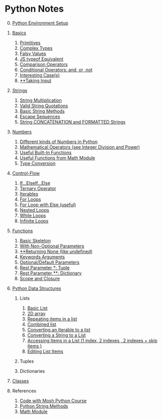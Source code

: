 # Python Notes

0. [Python Environment Setup](https://github.com/SSaquif/python-notebook/blob/master/0-setup-instructions.md)

1. [Basics](https://github.com/SSaquif/python-notebook/blob/master/1-basics.py)

   1. [Primitives](https://github.com/SSaquif/python-notebook/blob/master/1-basics.py#L1)
   2. [Complex Types](https://github.com/SSaquif/python-notebook/blob/master/1-basics.py#L6)
   3. [Falsy Values](https://github.com/SSaquif/python-notebook/blob/master/1-basics.py#L10)
   4. [JS typeof Equivalent](https://github.com/SSaquif/python-notebook/blob/master/1-basics.py#L15)
   5. [Comparison Operators](https://github.com/SSaquif/python-notebook/blob/master/1-basics.py#L18)
   6. [Conditional Operators: and, or ,not](https://github.com/SSaquif/python-notebook/blob/master/1-basics.py#L21)
   7. [Interesting Case(s)](https://github.com/SSaquif/python-notebook/blob/master/1-basics.py#L24)
   8. [\*\*Taking Input](https://github.com/SSaquif/python-notebook/blob/master/3-numbers.py#L24)

2. [Strings](https://github.com/SSaquif/python-notebook/blob/master/2-strings.py)

   1. [String Multiplication](https://github.com/SSaquif/python-notebook/blob/master/2-strings.py#L1)
   2. [Valid String Quotations](https://github.com/SSaquif/python-notebook/blob/master/2-strings.py#L4)
   3. [Basic String Methods](https://github.com/SSaquif/python-notebook/blob/master/2-strings.py#L10)
   4. [Escape Sequences](https://github.com/SSaquif/python-notebook/blob/master/2-strings.py#L24)
   5. [String CONCATENATION and FORMATTED Strings](https://github.com/SSaquif/python-notebook/blob/master/2-strings.py#L31)

3. [Numbers](https://github.com/SSaquif/python-notebook/blob/master/3-numbers.py)

   1. [Different kinds of Numbers in Python](https://github.com/SSaquif/python-notebook/blob/master/3-numbers.py#L3)
   2. [Mathematical Operators (see Integer Division and Power)](https://github.com/SSaquif/python-notebook/blob/master/3-numbers.py#L10)
   3. [Useful Built-In Functions](https://github.com/SSaquif/python-notebook/blob/master/3-numbers.py#L16)
   4. [Useful Functions from Math Module](https://github.com/SSaquif/python-notebook/blob/master/3-numbers.py#L22)
   5. [Type Conversion](https://github.com/SSaquif/python-notebook/blob/master/3-numbers.py#L27)

4. [Control-Flow](https://github.com/SSaquif/python-notebook/blob/master/4-control-flow.py)

   1. [If...ElseIf...Else](https://github.com/SSaquif/python-notebook/blob/master/4-control-flow.py#L1)
   2. [Ternary Operator](https://github.com/SSaquif/python-notebook/blob/master/4-control-flow.py#L14)
   3. [Iterables](https://github.com/SSaquif/python-notebook/blob/master/4-control-flow.py#L20)
   4. [For Loops](https://github.com/SSaquif/python-notebook/blob/master/4-control-flow.py#L27)
   5. [For Loop with Else (useful)](https://github.com/SSaquif/python-notebook/blob/master/4-control-flow.py#L38)
   6. [Nested Loops](https://github.com/SSaquif/python-notebook/blob/master/4-control-flow.py#L50)
   7. [While Loops](https://github.com/SSaquif/python-notebook/blob/master/4-control-flow.py#L55)
   8. [Infinite Loops](https://github.com/SSaquif/python-notebook/blob/master/4-control-flow.py#L64)

5. [Functions](https://github.com/SSaquif/python-notebook/blob/master/5-functions.py)

   1. [Basic Skeleton](https://github.com/SSaquif/python-notebook/blob/master/5-functions.py#L1)
   2. [With Non-Optional Parameters](https://github.com/SSaquif/python-notebook/blob/master/5-functions.py#L9)
   3. [\*\*Returning None (like undefined)](https://github.com/SSaquif/python-notebook/blob/master/5-functions.py#L17)
   4. [Keywords Arguments](https://github.com/SSaquif/python-notebook/blob/master/5-functions.py#L23)
   5. [Optional/Default Parameters](https://github.com/SSaquif/python-notebook/blob/master/5-functions.py#L33)
   6. [Rest Parameter \*: Tuple](https://github.com/SSaquif/python-notebook/blob/master/5-functions.py#L44)
   7. [Rest Parameter \*\*: Dictionary](https://github.com/SSaquif/python-notebook/blob/master/5-functions.py#L58)
   8. [Scope and Closure](https://github.com/SSaquif/python-notebook/blob/master/5-functions.py#L70)

6. [Python Data Structures](#)

   1. Lists

      1. [Basic List]()
      2. [2D array]()
      3. [Repeating items in a list]()
      4. [Combined list]()
      5. [Converting an Iterable to a list]()
      6. [Converting a String to a List]()
      7. [Accessing Items in a List (1 index, 2 indexes , 2 indexes + skip items )]()
      8. [Editing List Items]()

   2. Tuples
   3. Dictionaries

7. [Classes](#)

8. References
   1. [Code with Mosh Python Course](https://codewithmosh.com/p/python-programming-course-beginners)
   2. [Python String Methods](https://www.w3schools.com/python/python_ref_string.asp)
   3. [Math Module](https://www.w3schools.com/python/module_math.asp)
